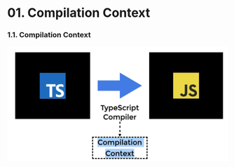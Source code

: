 # 01. Compilation Context


### 1.1. Compilation Context

![ch04_01_1](https://github.com/ohtaekwon/TSC-Test/blob/master/img/ch04_01_1.png?raw=true)